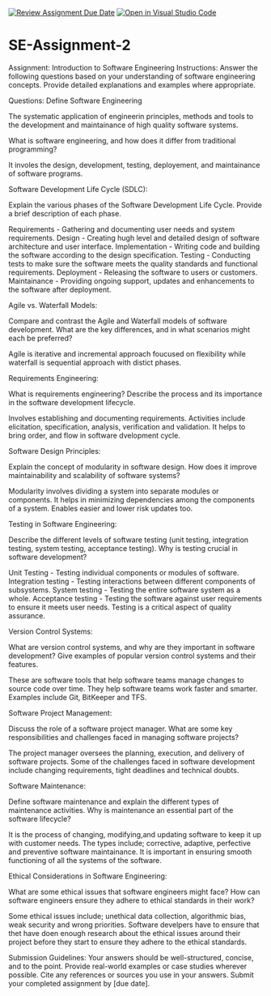[![Review Assignment Due Date](https://classroom.github.com/assets/deadline-readme-button-24ddc0f5d75046c5622901739e7c5dd533143b0c8e959d652212380cedb1ea36.svg)](https://classroom.github.com/a/-ucQIGTc)
[![Open in Visual Studio Code](https://classroom.github.com/assets/open-in-vscode-718a45dd9cf7e7f842a935f5ebbe5719a5e09af4491e668f4dbf3b35d5cca122.svg)](https://classroom.github.com/online_ide?assignment_repo_id=15232377&assignment_repo_type=AssignmentRepo)
# SE-Assignment-2
Assignment: Introduction to Software Engineering
Instructions:
Answer the following questions based on your understanding of software engineering concepts. Provide detailed explanations and examples where appropriate.

Questions:
Define Software Engineering

The systematic application of engineerin principles, methods and tools to the development and maintainance of high quality software systems.

What is software engineering, and how does it differ from traditional programming?

It involes the design, development, testing, deployement, and maintainance of software programs.

Software Development Life Cycle (SDLC):

Explain the various phases of the Software Development Life Cycle. Provide a brief description of each phase.

Requirements - Gathering and documenting user needs and system requirements.
Design - Creating hugh level and detailed design of software architecture and user interface.
Implementation - Writing code and building the software according to the design specification.
Testing - Conducting tests to make sure the software meets the quality standards and functional requirements.
Deployment - Releasing the software to users or customers.
Maintainance - Providing ongoing support, updates and enhancements to the software after deployment.

Agile vs. Waterfall Models:

Compare and contrast the Agile and Waterfall models of software development. What are the key differences, and in what scenarios might each be preferred?

Agile is iterative and incremental approach foucused on flexibility while waterfall is sequential approach with distict phases.

Requirements Engineering:

What is requirements engineering? Describe the process and its importance in the software development lifecycle.

Involves establishing and documenting requirements. Activities include elicitation, specification, analysis, verification and validation. It helps to bring order, and flow in software dvelopment cycle.

Software Design Principles:

Explain the concept of modularity in software design. How does it improve maintainability and scalability of software systems?

Modularity involves dividing a system into separate modules or components. It helps in minimizing dependencies among the components of a system. Enables easier and lower risk updates too.

Testing in Software Engineering:

Describe the different levels of software testing (unit testing, integration testing, system testing, acceptance testing). Why is testing crucial in software development?

Unit Testing - Testing individual components or modules of software.
Integration testing - Testing interactions between different components of subsystems.
System testing - Testing the entire software system as a whole.
Acceptance testing - Testing the software against user requirements to ensure it meets user needs.
Testing is a critical aspect of quality assurance.

Version Control Systems:

What are version control systems, and why are they important in software development? Give examples of popular version control systems and their features.

These are software tools that help software teams manage changes to source code over time. They help software teams work faster and smarter. Examples include Git, BitKeeper and TFS.

Software Project Management:

Discuss the role of a software project manager. What are some key responsibilities and challenges faced in managing software projects?

The project manager oversees the planning, execution, and delivery of software projects. Some of the challenges faced in software development include changing requirements, tight deadlines and technical doubts.

Software Maintenance:

Define software maintenance and explain the different types of maintenance activities. Why is maintenance an essential part of the software lifecycle?

It is the process of changing, modifying,and updating software to keep it up with customer needs. The types include; corrective, adaptive, perfective and preventive software maintainance. It is important in ensuring smooth functioning of all the systems of the software.

Ethical Considerations in Software Engineering:

What are some ethical issues that software engineers might face? How can software engineers ensure they adhere to ethical standards in their work?

Some ethical issues include; unethical data collection, algorithmic bias, weak security and wrong priorities. Software develpers have to ensure that thet have doen enough research about the ethical issues around their project before they start to ensure they adhere to the ethical standards.

Submission Guidelines:
Your answers should be well-structured, concise, and to the point.
Provide real-world examples or case studies wherever possible.
Cite any references or sources you use in your answers.
Submit your completed assignment by [due date].
